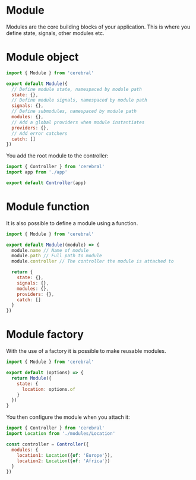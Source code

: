 # Module

Modules are the core building blocks of your application. This is where you define state, signals, other modules etc.

# Module object

```js
import { Module } from 'cerebral'

export default Module({
  // Define module state, namespaced by module path
  state: {},
  // Define module signals, namespaced by module path
  signals: {},
  // Define submodules, namespaced by module path
  modules: {},
  // Add a global providers when module instantiates
  providers: {},
  // Add error catchers
  catch: []
})
```

You add the root module to the controller:

```js
import { Controller } from 'cerebral'
import app from './app'

export default Controller(app)
```

# Module function
It is also possible to define a module using a function.

```js
import { Module } from 'cerebral'

export default Module((module) => {
  module.name // Name of module
  module.path // Full path to module
  module.controller // The controller the module is attached to

  return {
    state: {},
    signals: {},
    modules: {},
    providers: {},
    catch: []
  }
})
```


# Module factory
With the use of a factory it is possible to make reusable modules.

```js
import { Module } from 'cerebral'

export default (options) => {
  return Module({
    state: {
      location: options.of
    }
  })
}
```

You then configure the module when you attach it:

```js
import { Controller } from 'cerebral'
import Location from './modules/Location'

const controller = Controller({
  modules: {
    location1: Location({of: 'Europe'}),
    location2: Location({of: 'Africa'})
  }
})
```
